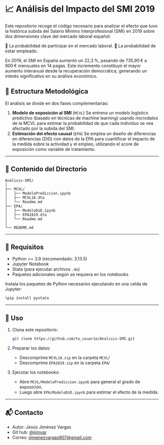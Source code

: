 # 📈 Análisis del Impacto del SMI 2019
Este repositorio recoge el código necesario para analizar el efecto que tuvo la histórica subida del Salario Mínimo Interprofesional (SMI) en 2019 sobre dos dimensiones clave del mercado laboral español:

🔹 La probabilidad de participar en el mercado laboral.
🔹 La probabilidad de estar empleado.

En 2019, el SMI en España aumentó un 22,3 %, pasando de 735,90 € a 900 € mensuales en 14 pagas. Este incremento constituyó el mayor aumento interanual desde la recuperación democrática, generando un interés significativo en su análisis económico.

## 🧩 Estructura Metodológica
El análisis se divide en dos fases complementarias:

   1. **Modelo de exposición al SMI** (`MCVL`)
   Se entrena un modelo logístico predictivo (basado en técnicas de machine learning) usando microdatos de la MCVL para estimar la probabilidad de que cada individuo se vea afectado por la subida del SMI.
   2. **Estimación del efecto causal** (`EPA`)
   Se emplea un diseño de diferencias en diferencias (DiD) con datos de la EPA para cuantificar el impacto de la medida sobre la actividad y el empleo, utilizando el score de exposición como variable de tratamiento.

---
## 📌 Contenido del Directorio

```
Analisis-SMI/
│
├── MCVL/
│   ├── ModeloPrediccion.ipynb
│   ├── MCVL18.dta
│   └── Readme.md
├── EPA/
│   ├── ModeloDiD.ipynb
│   ├── EPA1819.dta
│   └── Readme.md
│
└── README.md
```

---

## 🔧 Requisitos

- Python >= 3.9 (recomendado: 3.13.5)
- Jupyter Notebook
- Stata (para ejecutar archivos `.do`)
- Paquetes adicionales según se requiera en los notebooks

Instala los paquetes de Python necesarios ejecutando en una celda de Jupyter:

```python
%pip install pystata
```
---

## 🚀 Uso

1. Clona este repositorio:
   ```bash
   git clone https://github.com/tu_usuario/Analisis-SMI.git
   ```

2. Preparar los datos:
   - Descomprime `MCVL18.zip` en la carpeta `MCVL`/
   - Descomprime `EPA1819.zip` en la carpeta `EPA`/

3. Ejecutar los notebooks:
   - Abre `MCVL/ModeloPrediccion.ipynb` para general el grado de exposición.
   - Luego abre `EPA/ModeloDiD.ipynb` para estimar el efecto de la medida.
---

## 📬 Contacto

- Autor: Jesús Jiménez Vargas
- Git hub: [@jjimvar](https://github.com/jjimvar)
- Correo: jjimenezvargas907@gmail.com